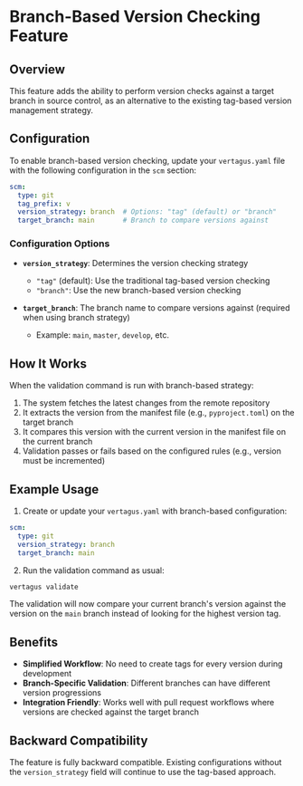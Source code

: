 # Branch-Based Version Checking Feature

## Overview

This feature adds the ability to perform version checks against a target branch in source control, as an alternative to the existing tag-based version management strategy.

## Configuration

To enable branch-based version checking, update your `vertagus.yaml` file with the following configuration in the `scm` section:

```yaml
scm:
  type: git
  tag_prefix: v
  version_strategy: branch  # Options: "tag" (default) or "branch"
  target_branch: main       # Branch to compare versions against
```

### Configuration Options

- **`version_strategy`**: Determines the version checking strategy
  - `"tag"` (default): Use the traditional tag-based version checking
  - `"branch"`: Use the new branch-based version checking

- **`target_branch`**: The branch name to compare versions against (required when using branch strategy)
  - Example: `main`, `master`, `develop`, etc.

## How It Works

When the validation command is run with branch-based strategy:

1. The system fetches the latest changes from the remote repository
2. It extracts the version from the manifest file (e.g., `pyproject.toml`) on the target branch
3. It compares this version with the current version in the manifest file on the current branch
4. Validation passes or fails based on the configured rules (e.g., version must be incremented)

## Example Usage

1. Create or update your `vertagus.yaml` with branch-based configuration:

```yaml
scm:
  type: git
  version_strategy: branch
  target_branch: main
```

2. Run the validation command as usual:

```bash
vertagus validate
```

The validation will now compare your current branch's version against the version on the `main` branch instead of looking for the highest version tag.

## Benefits

- **Simplified Workflow**: No need to create tags for every version during development
- **Branch-Specific Validation**: Different branches can have different version progressions
- **Integration Friendly**: Works well with pull request workflows where versions are checked against the target branch

## Backward Compatibility

The feature is fully backward compatible. Existing configurations without the `version_strategy` field will continue to use the tag-based approach.